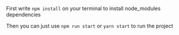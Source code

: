 First write `npm install` on your terminal to install node_modules dependencies

Then you can just use `npm run start` or `yarn start` to run the project